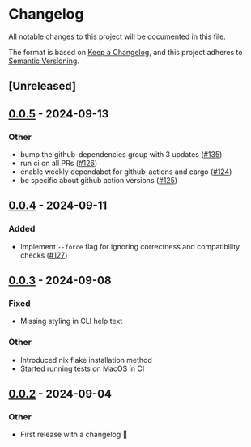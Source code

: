 # Changelog
All notable changes to this project will be documented in this file.

The format is based on [Keep a Changelog](https://keepachangelog.com/en/1.0.0/),
and this project adheres to [Semantic Versioning](https://semver.org/spec/v2.0.0.html).

## [Unreleased]

## [0.0.5](https://github.com/eopb/cargo-override/compare/v0.0.4...v0.0.5) - 2024-09-13

### Other

- bump the github-dependencies group with 3 updates ([#135](https://github.com/eopb/cargo-override/pull/135))
- run ci on all PRs ([#126](https://github.com/eopb/cargo-override/pull/126))
- enable weekly dependabot for github-actions and cargo ([#124](https://github.com/eopb/cargo-override/pull/124))
- be specific about github action versions ([#125](https://github.com/eopb/cargo-override/pull/125))

## [0.0.4](https://github.com/eopb/cargo-override/compare/v0.0.3...v0.0.4) - 2024-09-11

### Added

- Implement `--force` flag for ignoring correctness and compatibility checks ([#127](https://github.com/eopb/cargo-override/pull/127))

## [0.0.3](https://github.com/eopb/cargo-override/compare/v0.0.2...v0.0.3) - 2024-09-08

### Fixed

- Missing styling in CLI help text

### Other

- Introduced nix flake installation method
- Started running tests on MacOS in CI

## [0.0.2](https://github.com/eopb/cargo-override/compare/v0.0.1...v0.0.2) - 2024-09-04

### Other
- First release with a changelog 🚀
